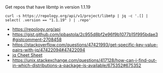 Get repos that have libmtp in version 1.1.19

`curl -s https://repology.org/api/v1/project/libmtp | jq -c '.[] | select( .version == "1.1.19" ) | .repo'`

- https://repology.org/api
- https://gist.github.com/ipbastola/2c955d8bf2e96f9b1077b15f995bdae3#gistcomment-2708458
- https://stackoverflow.com/questions/47421993/get-specific-key-value-pairs-with-jq/47422094#47422094
- [jq Cheet Sheet](https://gist.github.com/olih/f7437fb6962fb3ee9fe95bda8d2c8fa4)
- https://unix.stackexchange.com/questions/417128/how-can-i-find-out-in-which-distributions-a-package-is-available/675352#675352
